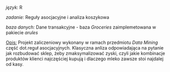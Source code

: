 _język:_  R

_zadanie:_  Reguły asocjacyjne i analiza koszykowa

_baza danych:_ Dane transakcyjne - baza _Groceries_ zaimplemetowana w pakiecie _arules_


<u>Opis:</u>
Projekt zaliczeniowy wykonany w ramach przedmiotu _Data Mining_ część dot.reguł asocjacyjnych. Klasyczna anliza odpowiadająca na pytanie jak rozbudować sklep, żeby zmaksymalizować zyski, czyli jakie kombinacje produktów klienci najczęściej kupują i dlaczego mleko zawsze stoi najdalej od kasy.
